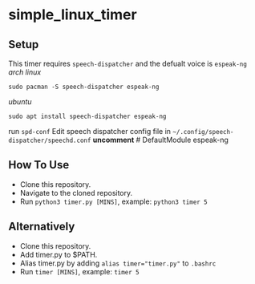# simple_linux_timer

## Setup
This timer requires `speech-dispatcher` and the defualt voice is `espeak-ng`
*arch linux*
```
sudo pacman -S speech-dispatcher espeak-ng
```
*ubuntu*
```
sudo apt install speech-dispatcher espeak-ng
```
run `spd-conf`
Edit speech dispatcher config file in `~/.config/speech-dispatcher/speechd.conf`
**uncomment** # DefaultModule espeak-ng

## How To Use
* Clone this repository.
* Navigate to the cloned repository.
* Run `python3 timer.py [MINS]`, example: `python3 timer 5`
## Alternatively
* Clone this repository.
* Add timer.py to $PATH.
* Alias timer.py by adding `alias timer="timer.py"` to `.bashrc`
* Run `timer [MINS]`, example: `timer 5`